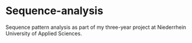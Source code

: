 # Sequence-analysis
Sequence pattern analysis as part of my three-year project at Niederrhein University of Applied Sciences.
